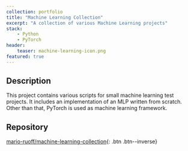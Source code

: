 ```yaml
---
collection: portfolio
title: "Machine Learning Collection"
excerpt: "A collection of various Machine Learning projects"
stack:
    - Python
    - PyTorch
header:
    teaser: machine-learning-icon.png
featured: true
---
```


## Description
This project contains various scripts for small machine learning test projects. It includes an implementation of an MLP written from scratch. Other than that, PyTorch is used as machine learning framework.

## Repository
[mario-ruoff/machine-learning-collection](https://github.com/mario-ruoff/machine-learning-collection){: .btn .btn--inverse}
